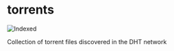 torrents 
========
![Indexed](https://img.shields.io/badge/indexed-35893-blue)

Collection of torrent files discovered in the DHT network

